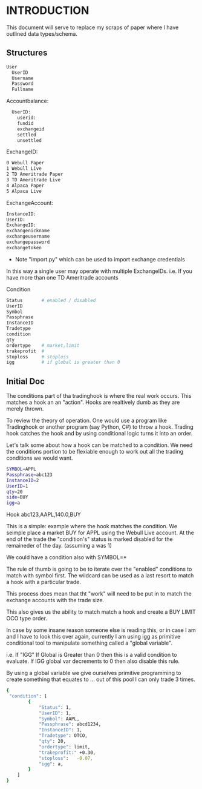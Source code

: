 # INTRODUCTION

This document will serve to replace my scraps of paper where I have outlined data types/schema.

## Structures

```bash
User
  UserID
  Username
  Password
  Fullname
```

Accountbalance:
```bash
  UserID:
    userid:
    fundid
    exchangeid
    settled
    unsettled
```

ExchangeID:
```bash
0 Webull Paper
1 Webull Live
2 TD Ameritrade Paper
3 TD Ameritrade Live
4 Alpaca Paper
5 Alpaca Live
```

ExchangeAccount:
```bash
InstanceID:
UserID:
ExchangeID:
exchangenickname
exchangeusername
exchangepassword
exchangetoken
```
 - Note "import.py" which can be used to import exchange credentials

In this way a single user may operate with multiple ExchangeIDs.
i.e. If you have more than one TD Ameritrade accounts

Condition
```bash
Status       # enabled / disabled
UserID
Symbol
Passphrase
InstanceID
Tradetype
condition
qty
ordertype    # market,limit
trakeprofit  # 
stoploss     # stoploss
igg          # if global is greater than 0
```
 
## Initial Doc

The conditions part of tha tradinghook is where the real work occurs.  This matches a hook an an "action".  Hooks are realtively dumb
as they are merely thrown.

To review the theory of operation.  One would use a program like Tradinghook or another program (say Python, C#) to throw a hook.
Trading hook catches the hook and by using conditional logic turns it into an order.

Let's talk some about how a hook can be matched to a condition. We need the conditions portion to be flexiable enough to
work out all the trading conditions we would want.

```bash
SYMBOL=APPL
Passphrase=abc123
InstanceID=2
UserID=1
qty=20
side=BUY
igg=a
```

Hook abc123,AAPL,140.0,BUY

This is a simple: example where the hook matches the condition.  We seimple place a market BUY for APPL using the Webull Live account.
At the end of the trade the "condition's" status is marked disabled for the remaineder of the day. (assuming a was 1)

We could have a condition also with SYMBOL=*

The rule of thumb is going to be to iterate over the "enabled" conditions to match with symbol first.  The wildcard can be used as a
last resort to match a hook with a particular trade.

This process does mean that tht "work" will need to be put in to match the exchange accounts with the trade size.

This also gives us the ability to match match a hook and create a BUY LIMIT OCO type order.

In case by some insane reason someone else is reading this, or in case I am and I have to look this over again, currently I am using
igg as primitive conditional tool to manipulate something called a "global variable".  

  i.e.  If "IGG" If Global is Greater than 0 then this is a valid condition to evaluate.
        If  IGG global var decrements to 0 then also disable this rule.

By using a global variable we give ourselves primitive programming to create something that equates to ... out of this pool I can only trade 3 times.

```bash
{
 "condition": [
        {
            "Status": 1,
            "UserID": 1,
            "Symbol": AAPL,
            "Passphrase": abcd1234,
            "InstanceID": 1,
            "Tradetype": OTCO,
            "qty": 20,
            "ordertype": limit,
            "trakeprofit:" +0.30,
            "stoploss":   -0.07,
            "igg": a,
        }
    ]
}
```
